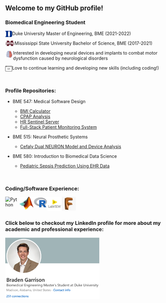 ## Welcome to my GitHub profile! 


### Biomedical Engineering Student

<img align="left" alt="Duke" src="/Icons/Duke_icon.png" />

Duke University Master of Engineering, BME (2021-2022)

<img align="left" alt="Mississippi State" width="30px" src="/Icons/Miss_St_icon.png" /> 

Mississippi State University Bachelor of Science, BME (2017-2021)

<img align="left" alt="Neural Engineering" width="25px" src="/Icons/Neural_engineering_icon.png" /> 

Interested in developing neural devices and implants to combat motor dysfunction caused by neurological disorders

<img align="left" alt="Coding" src="/Icons/Coding_icon.png" />

Love to continue learning and developing new skills (including coding!)

<br />

### Profile Repositories:

- BME 547: Medical Software Design
    * [BMI Calculator][BMI_repo]
    * [CPAP Analysis][CPAP_repo]
    * [HR Sentinel Server][HR_server_repo]
    * [Full-Stack Patient Monitoring System][Final_repo]


- BME 515: Neural Prosthetic Systems
	* [Cefaly Dual NEURON Model and Device Analysis][BME-515-Project]


- BME 580: Introduction to Biomedical Data Science
	* [Pediatric Sepsis Prediction Using EHR Data][BME-580-Project]
	
<br />

### Coding/Software Experience:

<img align="left" alt="Python" width="45px" src="https://edent.github.io/SuperTinyIcons/images/svg/python.svg" />
<img align="left" alt="MATLAB" width="45px" src="/Icons/MATLAB_icon.jpg" />
<img align="left" alt="R" width="45px" src="/Icons/R_icon.png" />
<img align="left" alt="LabVIEW" width="45px" src="/Icons/LabVIEW_icon.jpg" />
<img align="left" alt="Fusion 360" width="45px" src="/Icons/Fusion360_icon.jpg" />

<br />
<br />
<br />

### Click below to checkout my LinkedIn profile for more about my academic and professional experience:

[<img align="left" alt="LinkedIn Profile" width="300px" height="196px" src="/Icons/LinkedIn.png" />][LinkedIn]

[BMI_repo]: https://github.com/braden2447/BMI_Calculator
[CPAP_repo]: https://github.com/braden2447/CPAP_Analysis
[HR_server_repo]: https://github.com/braden2447/HR_Sentinel_Server
[Final_repo]: https://github.com/braden2447/BME547_Final_Project
[LinkedIn]: https://www.linkedin.com/in/braden-garrison
[BME-580-Project]: https://github.com/braden2447/BME-580-Project
[BME-515-Project]: https://github.com/braden2447/BME-515-Project
